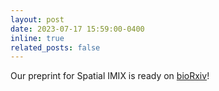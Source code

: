 ```yaml
---
layout: post
date: 2023-07-17 15:59:00-0400
inline: true
related_posts: false
---
```


Our preprint for Spatial IMIX is ready on [bioRxiv](https://doi.org/10.1101/2023.07.15.549148)!
